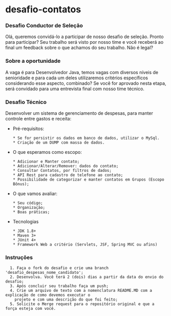 # desafio-contatos

### Desafio Conductor de Seleção 
Olá, queremos convidá-lo a participar de nosso desafio de seleção.  Pronto para participar? Seu trabalho será visto por nosso time e você receberá ao final um feedback sobre o que achamos do seu trabalho. Não é legal?

### Sobre a oportunidade 
A vaga é para Desenvolvedor Java, temos vagas com diversos níveis de senioridade e para cada um deles utilizaremos critérios específicos considerando esse aspecto, combinado? 
Se você for aprovado nesta etapa, será convidado para uma entrevista final com nosso time técnico.

### Desafio Técnico
  Desenvolver um sistema de gerenciamento de despesas, para manter controle entre gastos e receita:
  - Pré-requisitos:
    ```
    * Se for persistir os dados em banco de dados, utilizar o MySql.
    * Criação de um DUMP com massa de dados.
    ```

  - O que esperamos como escopo:
    ```
    * Adicionar e Manter contato;
    * Adicionar/Alterar/Remover: dados do contato;
    * Consultar Contatos, por filtros de dados;
    * API Rest para cadastro de telefone ao contato;
    * Possibilidade de categorizar e manter contatos em Grupos (Escopo Bônus);
    ```
    
  - O que vamos avaliar:
    ```
    * Seu código; 
    * Organização;
    * Boas práticas;
    ```

  - Tecnologias
    ```
    * JDK 1.8+
    * Maven 3+
    * JUnit 4+
    * Framework Web a critério (Servlets, JSF, Spring MVC ou afins)
    ```

### Instruções
      1. Faça o fork do desafio e crie uma branch 'desafio_despesas_nome_candidato';
      2. Desenvolva. Você terá 2 (dois) dias a partir da data do envio do desafio; 
      3. Após concluir seu trabalho faça um push; 
      4. Crie um arquivo de texto com a nomenclatura README.MD com a explicação de como devemos executar o 
        projeto e com uma descrição do que foi feito; 
      5. Solicite o Merge request para o repositório original e que a força esteja com você.
